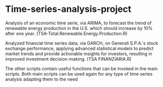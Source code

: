 # Time-series-analysis-project
Analysis of an economic time serie, via ARIMA, to forecast the trend of renewable energy production in the U.S. which should increase by 10% after one year. (TSA-Total.Renewable.Energy.Production.R)

Analyzed financial time series data, via GARCH, on Generali S.P.A.'s stock exchange performance, applying advanced statistical models to predict market trends and provide actionable insights for investors, resulting in improved investment decision-making. (TSA FINANZIARIA.R)

The other scripts contain useful functions that can be invoked in the main scripts. 
Both main scripts can be used again for any type of time series analysis adapting them to the need
